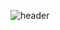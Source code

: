 ![header](https://capsule-render.vercel.app/api?type=wave&color=auto&height=300&section=header&text=Welcom%20GOGOYS&fontSize=90)